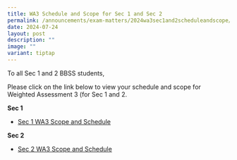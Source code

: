 ```yaml
---
title: WA3 Schedule and Scope for Sec 1 and Sec 2
permalink: /announcements/exam-matters/2024wa3sec1and2scheduleandscope/
date: 2024-07-24
layout: post
description: ""
image: ""
variant: tiptap
---
```

<p>To all Sec 1 and 2 BBSS students,</p>
<p>Please click on the link below to view your schedule and scope for Weighted
Assessment 3 (for Sec 1 and 2.</p>
<p><strong>Sec 1</strong>
</p>
<ul data-tight="true" class="tight">
<li>
<p><a href="/files/2024_Sec_1_WA3_Schedule_and_Scope.pdf" rel="noopener noreferrer nofollow" target="_blank">Sec 1 WA3 Scope and Schedule</a>
</p>
</li>
</ul>
<p><strong>Sec 2</strong>
</p>
<ul data-tight="true" class="tight">
<li>
<p><a href="/files/2024_Sec_2_WA3_Schedule_and_Scope.pdf" rel="noopener noreferrer nofollow" target="_blank">Sec 2 WA3 Scope and Schedule</a>
</p>
</li>
</ul>
<p></p>